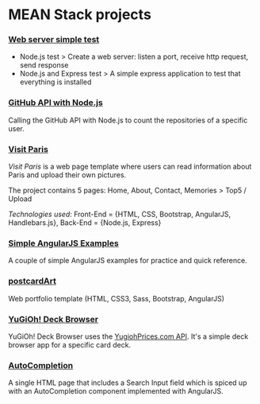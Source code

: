 # MEAN Stack projects

### [Web server simple test](https://github.com/skananitos/MEANprojects/tree/master/server-test) 
- Node.js test > Create a web server: listen a port, receive http request, send response
- Node.js and Express test > A simple express application to test that everything is installed

### [GitHub API with Node.js](https://github.com/skananitos/MEANprojects/tree/master/github-api)

Calling the GitHub API with Node.js to count the repositories of a specific user.

### [Visit Paris](https://github.com/skananitos/MEANprojects/tree/master/visitParis)
*Visit Paris* is a web page template where users can read information about Paris and upload their own pictures. 

The project contains 5 pages: Home, About, Contact, Memories > Top5 / Upload

*Technologies used:* Front-End = {HTML, CSS, Bootstrap, AngularJS, Handlebars.js}, Back-End = {Node.js, Express}


### [Simple AngularJS Examples](https://github.com/skananitos/MEANprojects/tree/master/simpleAngular)

A couple of simple AngularJS examples for practice and quick reference.


### [postcardArt](https://github.com/skananitos/MEANprojects/tree/master/postcardArt)

Web portfolio template (HTML, CSS3, Sass, Bootstrap, AngularJS)


### [Yu­Gi­Oh! Deck Browser](https://github.com/skananitos/MEANprojects/tree/master/yugioh-project)

Yu­Gi­Oh! Deck Browser uses the [YugiohPrices.com API](http://docs.yugiohprices.apiary.io/). It's a simple deck browser app for a specific card deck.


### [AutoCompletion](https://github.com/skananitos/MEANprojects/tree/master/autocompletion)

A single HTML page that includes a Search Input field which is spiced up with an AutoCompletion component implemented with AngularJS.
